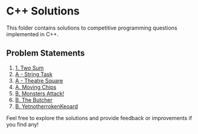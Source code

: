 # C++ Solutions

This folder contains solutions to competitive programming questions implemented in C++.

## Problem Statements

1. [1. Two Sum](https://leetcode.com/problems/two-sum/description/)
2. [A - String Task](https://codeforces.com/contest/118/problem/A)
3. [A - Theatre Square](https://codeforces.com/contest/1/problem/A)
4. [A. Moving Chips](https://codeforces.com/contest/1923/problem/A)
5. [B. Monsters Attack!](https://codeforces.com/contest/1923/problem/B)
6. [B. The Butcher](https://codeforces.com/contest/1819/problem/B)
7. [B. YetnotherrokenKeoard](https://codeforces.com/contest/1907/problem/B)

Feel free to explore the solutions and provide feedback or improvements if you find any!